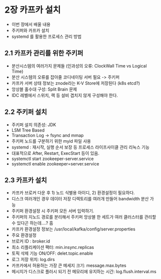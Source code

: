 # 2장 카프카 설치

- 이번 장에서 배울 내용
 - 주키퍼와 카프카 설치
 - systemd 를 활용한 프로세스 관리 방법

## 2.1 카프카 관리를 위한 주키퍼

- 분산시스템의 여러가지 문제들 (인과성의 오류: ClockWall Time vs Logical Time)
- 분산 시스템의 오류를 잡아줄 코디네이팅 서버 필요 -> 주키퍼
- 카프카 서버 상태 정보는 znode라는 K-V Store에 저장된다 (k8s etcd?)
- 앙상블 홀수대 구성: Split Brain 문제
- IDC 레벨에서 스위치, 랙 등 설비 겹치지 않게 구성해야 한다.

## 2.2 주키퍼 설치

- 주키퍼 설치 의존성: JDK
- LSM Tree Based
- Transaction Log -> fsync and mmap
- 주키퍼 노드를 구분하기 위한 myid 파일 사용
- systemd : 재시작, 실행 순서 보장 등 프로세스 라이프사이클 관리 리눅스 기능
- 대표적으로 After, Restart, ExecStart 등이 있음.
- systemctl start zookeeper-server.service
- systemctl enable zookeeper=server.service

## 2.3 카프카 설치

- 카프카 브로커 다운 후 1) 노드 식별용 아이디, 2) 환경설정이 필요하다.
- 디스크 여러개인 경우 데이터 저장 디렉토리를 여러개 만들어 bandwidth 분산 가능
- 주키퍼 환경설정 시 주키퍼 모든 서버 입력하기.
- 주키퍼의 지노드 경로를 분리해서 주키퍼 앙상블 한 세트가 여러 클러스터를 관리할 수 있다곤 하는데....? 흠
- 카프카 환경설정 정보는 /usr/local/kafka/config/server.properties
- 주요 환경설정
 - 브로커 ID : broker.id
 - 최소 리플리케이션 팩터: min.insync.replicas
 - 토픽 삭제 기능 ON/OFF: delet.topic.enable
 - 로그 저장 위치: log.dirs
 - 카프카에서 허용하는 가장 큰 메세지 크기: message.max.bytes
 - 메시지가 디스크로 플러시 되기 전 메모리에 유지하는 시간: log.flush.interval.ms